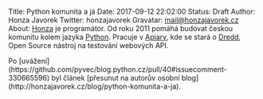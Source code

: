 Title: Python komunita a já
Date: 2017-09-12 22:02:00
Status: Draft
Author: Honza Javorek
Twitter: honzajavorek
Gravatar: mail@honzajavorek.cz
About: [Honza](http://honzajavorek.cz) je programátor. Od roku 2011 pomáhá budovat českou komunitu kolem jazyka [Python](http://python.cz/). Pracuje v [Apiary](https://apiary.io/), kde se stará o [Dredd](https://github.com/apiaryio/dredd), Open Source nástroj na testování webových API.


<div class="alert alert-warning" markdown="1">
Po [uvážení](https://github.com/pyvec/blog.python.cz/pull/40#issuecomment-330665596) byl článek [přesunut na autorův osobní blog](http://honzajavorek.cz/blog/python-komunita-a-ja).
</div>
